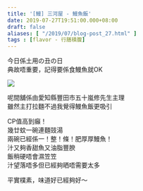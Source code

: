 ```yaml
---
title: '[鰻] 三河屋 - 鰻魚飯'
date: 2019-07-27T19:51:00.000+08:00
draft: false
aliases: [ "/2019/07/blog-post_27.html" ]
tags : [flavor - 行膳積腹]
---
```


今日係土用の丑の日  
典故唔重要，記得要係食鰻魚就OK  

![](/images/mikawaya.jpg)

呢間舖係由愛知縣豐田市五十嵐修先生主理  
雖然主打拉麵不過我覺得鰻魚飯更吸引  
  
CP值高到癲！  
幾廿蚊一碗連麵豉湯  
兩碗已經係一！整！條！肥厚厚鰻魚！  
汁又夠香甜魚又油脂豐腴  
飯稍硬唔會濕笠笠  
汁望落唔多但已經夠晒唔需要太多  
  
平實樸素，味道好已經夠好～